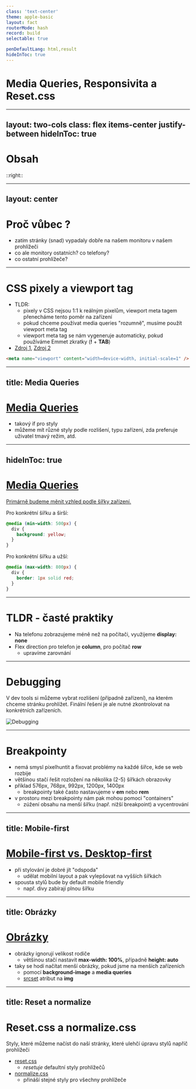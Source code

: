 ```yaml
---
class: 'text-center'
theme: apple-basic
layout: fact
routerMode: hash
record: build
selectable: true

penDefaultLang: html,result
hideInToc: true
---
```


# Media Queries, Responsivita a Reset.css

---
layout: two-cols
class: flex items-center justify-between
hideInToc: true
---

# Obsah

::right::

<Toc columns="1" maxDepth="1" listClass="underline" />

---
layout:  center
---

# Proč vůbec ?

- zatím stránky (snad) vypadaly dobře na našem monitoru v našem prohlížeči
- co ale monitory ostatních? co telefony?
- co ostatní prohlížeče?

---

# CSS pixely a viewport tag

- TLDR: 
  - pixely v CSS nejsou 1:1 k reálným pixelům, viewport meta tagem přenecháme tento poměr na zařízení
  - pokud chceme používat media queries "rozumně", musíme použít viewport meta tag  
  - viewport meta tag se nám vygeneruje automaticky, pokud používáme Emmet zkratky (**!** + **TAB**)
- [Zdroj 1](https://hacks.mozilla.org/2013/09/css-length-explained/), [Zdroj 2](https://developer.mozilla.org/en-US/docs/Web/HTML/Viewport_meta_tag)

```html
<meta name="viewport" content="width=device-width, initial-scale=1" />
```

---
title: Media Queries
---

# [Media Queries](https://developer.mozilla.org/en-US/docs/Web/CSS/Media_Queries/Using_media_queries)

- takový if pro styly
- můžeme mít různé styly podle rozlišení, typu zařízení, zda preferuje uživatel tmavý režim, atd.

<pen name="KKxjqGG" />

---
hideInToc: true
---

# [Media Queries](https://developer.mozilla.org/en-US/docs/Web/CSS/Media_Queries/Using_media_queries)

[Primárně budeme měnit vzhled podle šířky zařízení.](https://developer.mozilla.org/en-US/docs/Web/CSS/@media/width)

Pro konkrétní šířku a širší:
```css
@media (min-width: 500px) {
  div {
    background: yellow;
  }
}
```

Pro konkrétní šířku a užší:
```css
@media (max-width: 800px) {
  div {
    border: 1px solid red;
  }
}
```

---

# TLDR - časté praktiky

- Na telefonu zobrazujeme méně než na počítači, využijeme **display: none**
- Flex direction pro telefon je **column**, pro počítač **row**
  - upravíme zarovnání

---

# Debugging

<p class="!mb-0">V dev tools si můžeme vybrat rozlišení (případně zařízení), na kterém chceme stránku prohlížet. Finální řešení je ale nutné zkontrolovat na konkrétních zařízeních.</p>

![Debugging](https://firefox-source-docs.mozilla.org/_images/rdmdevtools.png)

---

# Breakpointy

- nemá smysl pixelhuntit a fixovat problémy na každé šířce, kde se web rozbije
- většinou stačí řešit rozložení na několika (2-5) šířkách obrazovky
- příklad 576px, 768px, 992px, 1200px, 1400px
  - breakpointy také často nastavujeme v **em** nebo **rem**
- v prostoru mezi breakpointy nám pak mohou pomoci "containers"
  - zúžení obsahu na menší šířku (např. nižší breakpoint) a vycentrování

---
title: Mobile-first
---

# [Mobile-first vs. Desktop-first](https://technobrains.io/mobile-first-or-desktop-first-what-do-you-prefer/)
 
- při stylování je dobré jít "odspoda" 
  - udělat mobilní layout a pak vylepšovat na vyšších šířkách
- spousta stylů bude by default mobile friendly 
  - např. divy zabírají plnou šířku

---
title: Obrázky
---
# [Obrázky](https://developer.mozilla.org/en-US/docs/Learn/HTML/Multimedia_and_embedding/Responsive_images)

- obrázky ignorují velikost rodiče
  - většinou stačí nastavit **max-width: 100%**, případně **height: auto**
- taky se hodí načítat menší obrázky, pokud jsme na menších zařízeních
  - pomocí **background-image** a **media queries**
  - [srcset](https://developer.mozilla.org/en-US/docs/Web/HTML/Element/img#srcset) atribut na **img**

---
title: Reset a normalize
---

# Reset.css a normalize.css

Styly, které můžeme načíst do naší stránky, které ulehčí úpravu stylů napříč prohlížeči

- [reset.css](https://meyerweb.com/eric/tools/css/reset/index.html)
  - _resetuje_ defaultní styly prohlížečů
- [normalize.css](https://necolas.github.io/normalize.css/8.0.1/normalize.css)
  - přináší stejné styly pro všechny prohlížeče